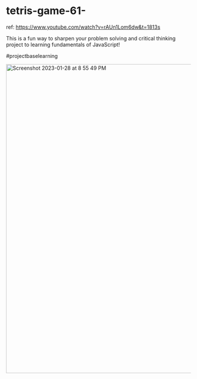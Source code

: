 # tetris-game-61-

ref: https://www.youtube.com/watch?v=rAUn1Lom6dw&t=1813s

This is a fun way to sharpen your problem solving and critical thinking project to learning fundamentals of JavaScript!

#projectbaselearning

<img width="844" alt="Screenshot 2023-01-28 at 8 55 49 PM" src="https://user-images.githubusercontent.com/91402082/215305963-40328f48-bd4e-4723-bb35-df9cd316fbf3.png">
